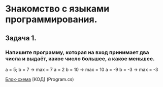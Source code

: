 # Знакомство с языками программирования.

## Задача 1.
### Напишите программу, которая на вход принимает два числа и выдаёт, какое число большее, а какое меньшее.
a = 5; b = 7 -> max = 7
a = 2 b = 10 -> max = 10
a = -9 b = -3 -> max = -3

[Блок-схема](diagram.drawio.png)  [КОД] (Program.cs)
